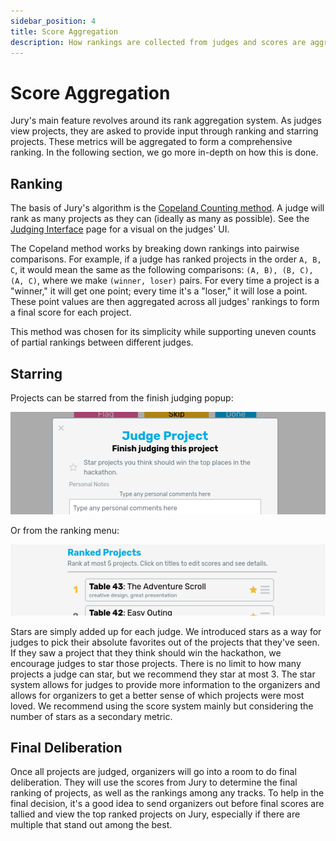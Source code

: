 ```yaml
---
sidebar_position: 4
title: Score Aggregation
description: How rankings are collected from judges and scores are aggregated.
---
```


# Score Aggregation

Jury's main feature revolves around its rank aggregation system. As judges view projects, they are asked to provide input through ranking and starring projects. These metrics will be aggregated to form a comprehensive ranking. In the following section, we go more in-depth on how this is done.

## Ranking

The basis of Jury's algorithm is the [Copeland Counting method](https://en.wikipedia.org/wiki/Copeland's_method). A judge will rank as many projects as they can (ideally as many as possible). See the [Judging Interface](/docs/usage/judging/interface) page for a visual on the judges' UI.

The Copeland method works by breaking down rankings into pairwise comparisons. For example, if a judge has ranked projects in the order `A, B, C`, it would mean the same as the following comparisons: `(A, B), (B, C), (A, C)`, where we make `(winner, loser)` pairs. For every time a project is a "winner," it will get one point; every time it's a "loser," it will lose a point. These point values are then aggregated across all judges' rankings to form a final score for each project.

This method was chosen for its simplicity while supporting uneven counts of partial rankings between different judges.

## Starring

Projects can be starred from the finish judging popup: 

![finish judging popup](./assets/judge-popup-star.png)

Or from the ranking menu:

![ranking menu](./assets/ranking-star.png)

Stars are simply added up for each judge. We introduced stars as a way for judges to pick their absolute favorites out of the projects that they've seen. If they saw a project that they think should win the hackathon, we encourage judges to star those projects. There is no limit to how many projects a judge can star, but we recommend they star at most 3. The star system allows for judges to provide more information to the organizers and allows for organizers to get a better sense of which projects were most loved. We recommend using the score system mainly but considering the number of stars as a secondary metric.

## Final Deliberation

Once all projects are judged, organizers will go into a room to do final deliberation. They will use the scores from Jury to determine the final ranking of projects, as well as the rankings among any tracks. To help in the final decision, it's a good idea to send organizers out before final scores are tallied and view the top ranked projects on Jury, especially if there are multiple that stand out among the best.
